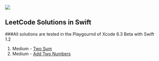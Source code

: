 ![](http://swiftlang.eu/swift.png)


## LeetCode Solutions in Swift
###All solutions are tested in the Playgournd of Xcode 6.3 Beta with Swift 1.2

1. Medium - [Two Sum](https://oj.leetcode.com/problems/two-sum/) 
2. Medium - [Add Two Numbers](https://oj.leetcode.com/problems/add-two-numbers/) 

